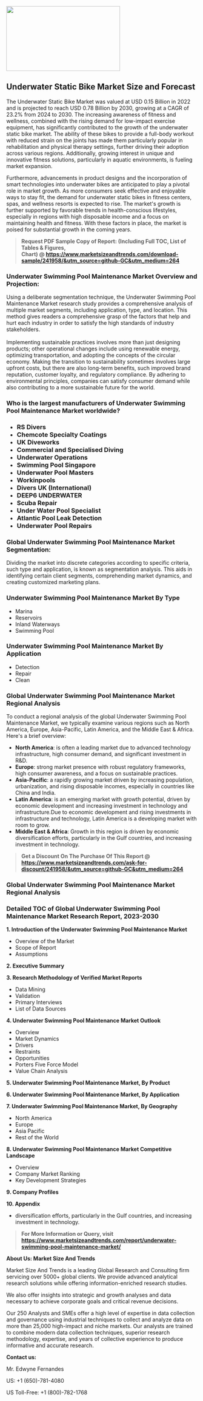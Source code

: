 <p><img class="alignnone size-medium wp-image-20088" src="https://ffe5etoiles.com/wp-content/uploads/2024/12/MST1-300x171.png" alt="" width="300" height="171" /></p><h2>Underwater Static Bike Market Size and Forecast</h2><p>The Underwater Static Bike Market was valued at USD 0.15 Billion in 2022 and is projected to reach USD 0.78 Billion by 2030, growing at a CAGR of 23.2% from 2024 to 2030. The increasing awareness of fitness and wellness, combined with the rising demand for low-impact exercise equipment, has significantly contributed to the growth of the underwater static bike market. The ability of these bikes to provide a full-body workout with reduced strain on the joints has made them particularly popular in rehabilitation and physical therapy settings, further driving their adoption across various regions. Additionally, growing interest in unique and innovative fitness solutions, particularly in aquatic environments, is fueling market expansion.</p><p>Furthermore, advancements in product designs and the incorporation of smart technologies into underwater bikes are anticipated to play a pivotal role in market growth. As more consumers seek effective and enjoyable ways to stay fit, the demand for underwater static bikes in fitness centers, spas, and wellness resorts is expected to rise. The market's growth is further supported by favorable trends in health-conscious lifestyles, especially in regions with high disposable income and a focus on maintaining health and fitness. With these factors in place, the market is poised for substantial growth in the coming years.</p></p><blockquote id="" class=""><strong>Request PDF Sample Copy of Report: (Including Full TOC, List of Tables &amp; Figures, Chart)&nbsp;@&nbsp;<strong><a href="https://www.marketsizeandtrends.com/download-sample/241958/&utm_source=github-GC&utm_medium=264" target="_blank">https://www.marketsizeandtrends.com/download-sample/241958/&utm_source=github-GC&utm_medium=264</a></strong></strong></blockquote><h3 id="" class="">Underwater Swimming Pool Maintenance Market&nbsp;Overview and Projection:</h3><p id="" class="">Using a deliberate segmentation technique, the Underwater Swimming Pool Maintenance Market research study provides a comprehensive analysis of multiple market segments, including application, type, and location. This method gives readers a comprehensive grasp of the factors that help and hurt each industry in order to satisfy the high standards of industry stakeholders. <br /> <br />Implementing sustainable practices involves more than just designing products; other operational changes include using renewable energy, optimizing transportation, and adopting the concepts of the circular economy. Making the transition to sustainability sometimes involves large upfront costs, but there are also long-term benefits, such improved brand reputation, customer loyalty, and regulatory compliance. By adhering to environmental principles, companies can satisfy consumer demand while also contributing to a more sustainable future for the world.</p><h3 id="" class="">Who is the largest manufacturers of&nbsp;Underwater Swimming Pool Maintenance Market worldwide?</h3><h3 class=""><p><ul><li>RS Divers </li><li> Chemcote Specialty Coatings </li><li> UK Diveworks </li><li> Commercial and Specialised Diving </li><li> Underwater Operations </li><li> Swimming Pool Singapore </li><li> Underwater Pool Masters </li><li> Workinpools </li><li> Divers UK (International) </li><li> DEEP6 UNDERWATER </li><li> Scuba Repair </li><li> Under Water Pool Specialist </li><li> Atlantic Pool Leak Detection </li><li> Underwater Pool Repairs</li></ul></p></h3><h3 id="" class="">Global&nbsp;Underwater Swimming Pool Maintenance Market Segmentation:</h3><p id="" class="">Dividing the market into discrete categories according to specific criteria, such type and application, is known as segmentation analysis. This aids in identifying certain client segments, comprehending market dynamics, and creating customized marketing plans.</p><h3 id="" class="">Underwater Swimming Pool Maintenance Market&nbsp;By Type</h3><p><p><ul><li>Marina</li><li> Reservoirs</li><li> Inland Waterways</li><li> Swimming Pool</p></li></ul></p></p><h3 id="" class="">Underwater Swimming Pool Maintenance Market&nbsp;By Application</h3><p class=""><p><ul><li>Detection</li><li> Repair</li><li> Clean</li></ul></p></p><h3 id="" class="">Global Underwater Swimming Pool Maintenance Market Regional Analysis</h3><p id="" class="">To conduct a regional analysis of the global Underwater Swimming Pool Maintenance Market, we typically examine various regions such as North America, Europe, Asia-Pacific, Latin America, and the Middle East &amp; Africa. Here's a brief overview:</p><ul><li><strong>North America</strong>: is often a leading market due to advanced technology infrastructure, high consumer demand, and significant investment in R&amp;D.</li><li><strong>Europe</strong>: strong market presence with robust regulatory frameworks, high consumer awareness, and a focus on sustainable practices.</li><li><strong>Asia-Pacific</strong>: a rapidly growing market driven by increasing population, urbanization, and rising disposable incomes, especially in countries like China and India.</li><li><strong>Latin America</strong>: is an emerging market with growth potential, driven by economic development and increasing investment in technology and infrastructure.Due to economic development and rising investments in infrastructure and technology, Latin America is a developing market with room to grow.</li><li><strong>Middle East &amp; Africa</strong>: Growth in this region is driven by economic diversification efforts, particularly in the Gulf countries, and increasing investment in technology.</li></ul><blockquote id="" class=""><strong>Get a Discount On The Purchase Of This Report @ <strong><a href="https://www.marketsizeandtrends.com/ask-for-discount/241958/&utm_source=github-GC&utm_medium=264" target="_blank">https://www.marketsizeandtrends.com/ask-for-discount/241958/&utm_source=github-GC&utm_medium=264</a></strong></strong></blockquote><h3 id="" class="">Global Underwater Swimming Pool Maintenance Market Regional Analysis</h3><h3 id="" class="">Detailed TOC of Global Underwater Swimming Pool Maintenance Market Research Report, 2023-2030</h3><p id="" class=""><strong>1. Introduction of the Underwater Swimming Pool Maintenance Market</strong></p><ul><li>Overview of the Market</li><li>Scope of Report</li><li>Assumptions</li></ul><p id="" class=""><strong>2. Executive Summary</strong></p><p id="" class=""><strong>3. Research Methodology of Verified Market Reports</strong></p><ul><li>Data Mining</li><li>Validation</li><li>Primary Interviews</li><li>List of Data Sources</li></ul><p id="" class=""><strong>4. Underwater Swimming Pool Maintenance Market Outlook</strong></p><ul><li>Overview</li><li>Market Dynamics</li><li>Drivers</li><li>Restraints</li><li>Opportunities</li><li>Porters Five Force Model</li><li>Value Chain Analysis</li></ul><p id="" class=""><strong>5. Underwater Swimming Pool Maintenance Market, By Product</strong></p><p id="" class=""><strong>6. Underwater Swimming Pool Maintenance Market, By Application</strong></p><p id="" class=""><strong>7. Underwater Swimming Pool Maintenance Market, By Geography</strong></p><ul><li>North America</li><li>Europe</li><li>Asia Pacific</li><li>Rest of the World</li></ul><p id="" class=""><strong>8. Underwater Swimming Pool Maintenance Market Competitive Landscape</strong></p><ul><li>Overview</li><li>Company Market Ranking</li><li>Key Development Strategies</li></ul><p id="" class=""><strong>9. Company Profiles</strong></p><p id="" class=""><strong>10. Appendix</strong></p><ul><li>diversification efforts, particularly in the Gulf countries, and increasing investment in technology.</li></ul><blockquote id="" class=""><strong>For More Information or Query, visit <strong><strong><a href="https://www.marketsizeandtrends.com/report/underwater-swimming-pool-maintenance-market/" target="_blank">https://www.marketsizeandtrends.com/report/underwater-swimming-pool-maintenance-market/</a></strong></strong></strong></blockquote><p id="" class=""><strong>About Us: Market Size And Trends</strong></p><p id="" class="">Market Size And Trends is a leading Global Research and Consulting firm servicing over 5000+ global clients. We provide advanced analytical research solutions while offering information-enriched research studies.</p><p id="" class="">We also offer insights into strategic and growth analyses and data necessary to achieve corporate goals and critical revenue decisions.</p><p id="" class="">Our 250 Analysts and SMEs offer a high level of expertise in data collection and governance using industrial techniques to collect and analyze data on more than 25,000 high-impact and niche markets. Our analysts are trained to combine modern data collection techniques, superior research methodology, expertise, and years of collective experience to produce informative and accurate research.</p><p id="" class=""><strong>Contact us:</strong></p><p id="" class="">Mr. Edwyne Fernandes</p><p id="" class="">US: +1 (650)-781-4080</p><p id="" class="">US Toll-Free: +1 (800)-782-1768</p>
